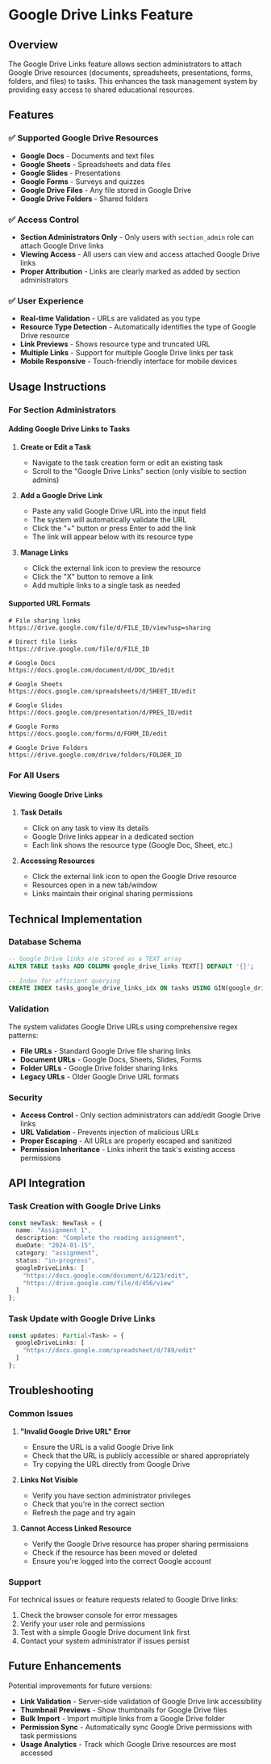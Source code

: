 # Google Drive Links Feature

## Overview

The Google Drive Links feature allows section administrators to attach Google Drive resources (documents, spreadsheets, presentations, forms, folders, and files) to tasks. This enhances the task management system by providing easy access to shared educational resources.

## Features

### ✅ **Supported Google Drive Resources**
- **Google Docs** - Documents and text files
- **Google Sheets** - Spreadsheets and data files  
- **Google Slides** - Presentations
- **Google Forms** - Surveys and quizzes
- **Google Drive Files** - Any file stored in Google Drive
- **Google Drive Folders** - Shared folders

### ✅ **Access Control**
- **Section Administrators Only** - Only users with `section_admin` role can attach Google Drive links
- **Viewing Access** - All users can view and access attached Google Drive links
- **Proper Attribution** - Links are clearly marked as added by section administrators

### ✅ **User Experience**
- **Real-time Validation** - URLs are validated as you type
- **Resource Type Detection** - Automatically identifies the type of Google Drive resource
- **Link Previews** - Shows resource type and truncated URL
- **Multiple Links** - Support for multiple Google Drive links per task
- **Mobile Responsive** - Touch-friendly interface for mobile devices

## Usage Instructions

### For Section Administrators

#### Adding Google Drive Links to Tasks

1. **Create or Edit a Task**
   - Navigate to the task creation form or edit an existing task
   - Scroll to the "Google Drive Links" section (only visible to section admins)

2. **Add a Google Drive Link**
   - Paste any valid Google Drive URL into the input field
   - The system will automatically validate the URL
   - Click the "+" button or press Enter to add the link
   - The link will appear below with its resource type

3. **Manage Links**
   - Click the external link icon to preview the resource
   - Click the "X" button to remove a link
   - Add multiple links to a single task as needed

#### Supported URL Formats

```
# File sharing links
https://drive.google.com/file/d/FILE_ID/view?usp=sharing

# Direct file links  
https://drive.google.com/file/d/FILE_ID

# Google Docs
https://docs.google.com/document/d/DOC_ID/edit

# Google Sheets
https://docs.google.com/spreadsheets/d/SHEET_ID/edit

# Google Slides
https://docs.google.com/presentation/d/PRES_ID/edit

# Google Forms
https://docs.google.com/forms/d/FORM_ID/edit

# Google Drive Folders
https://drive.google.com/drive/folders/FOLDER_ID
```

### For All Users

#### Viewing Google Drive Links

1. **Task Details**
   - Click on any task to view its details
   - Google Drive links appear in a dedicated section
   - Each link shows the resource type (Google Doc, Sheet, etc.)

2. **Accessing Resources**
   - Click the external link icon to open the Google Drive resource
   - Resources open in a new tab/window
   - Links maintain their original sharing permissions

## Technical Implementation

### Database Schema

```sql
-- Google Drive links are stored as a TEXT array
ALTER TABLE tasks ADD COLUMN google_drive_links TEXT[] DEFAULT '{}';

-- Index for efficient querying
CREATE INDEX tasks_google_drive_links_idx ON tasks USING GIN(google_drive_links);
```

### Validation

The system validates Google Drive URLs using comprehensive regex patterns:

- **File URLs** - Standard Google Drive file sharing links
- **Document URLs** - Google Docs, Sheets, Slides, Forms
- **Folder URLs** - Google Drive folder sharing links
- **Legacy URLs** - Older Google Drive URL formats

### Security

- **Access Control** - Only section administrators can add/edit Google Drive links
- **URL Validation** - Prevents injection of malicious URLs
- **Proper Escaping** - All URLs are properly escaped and sanitized
- **Permission Inheritance** - Links inherit the task's existing access permissions

## API Integration

### Task Creation with Google Drive Links

```typescript
const newTask: NewTask = {
  name: "Assignment 1",
  description: "Complete the reading assignment",
  dueDate: "2024-01-15",
  category: "assignment",
  status: "in-progress",
  googleDriveLinks: [
    "https://docs.google.com/document/d/123/edit",
    "https://drive.google.com/file/d/456/view"
  ]
};
```

### Task Update with Google Drive Links

```typescript
const updates: Partial<Task> = {
  googleDriveLinks: [
    "https://docs.google.com/spreadsheet/d/789/edit"
  ]
};
```

## Troubleshooting

### Common Issues

1. **"Invalid Google Drive URL" Error**
   - Ensure the URL is a valid Google Drive link
   - Check that the URL is publicly accessible or shared appropriately
   - Try copying the URL directly from Google Drive

2. **Links Not Visible**
   - Verify you have section administrator privileges
   - Check that you're in the correct section
   - Refresh the page and try again

3. **Cannot Access Linked Resource**
   - Verify the Google Drive resource has proper sharing permissions
   - Check if the resource has been moved or deleted
   - Ensure you're logged into the correct Google account

### Support

For technical issues or feature requests related to Google Drive links:

1. Check the browser console for error messages
2. Verify your user role and permissions
3. Test with a simple Google Drive document link first
4. Contact your system administrator if issues persist

## Future Enhancements

Potential improvements for future versions:

- **Link Validation** - Server-side validation of Google Drive link accessibility
- **Thumbnail Previews** - Show thumbnails for Google Drive files
- **Bulk Import** - Import multiple links from a Google Drive folder
- **Permission Sync** - Automatically sync Google Drive permissions with task permissions
- **Usage Analytics** - Track which Google Drive resources are most accessed
